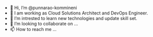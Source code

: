 - 👋 Hi, I’m @punnarao-kommineni
- 👀 I am working as Cloud Solutions Architect and DevOps Engineer.
- 🌱 I’m intrested to learn new technologies and update skill set.
- 💞️ I’m looking to collaborate on ...
- 📫 How to reach me ...

<!---
punnarao-kommineni/punnarao-kommineni is a ✨ special ✨ repository because its `README.md` (this file) appears on your GitHub profile.
You can click the Preview link to take a look at your changes.
--->
